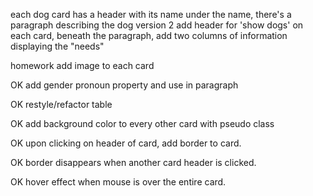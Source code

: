 each dog card has a header with its name
under the name, there's a paragraph describing the dog
version 2
add header for 'show dogs'
on each card, beneath the paragraph, add two columns of information displaying the "needs"


homework
add image to each card

OK add gender pronoun property and use in paragraph

OK restyle/refactor table

OK add background color to every other card with pseudo class

OK upon clicking on header of card, add border to card.

OK border disappears when another card header is clicked.

 OK hover effect when mouse is over the entire card.

